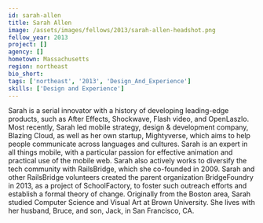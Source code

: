 ```yaml
---
id: sarah-allen
title: Sarah Allen
image: /assets/images/fellows/2013/sarah-allen-headshot.png
fellow_year: 2013
project: []
agency: []
hometown: Massachusetts
region: northeast
bio_short: 
tags: ['northeast', '2013', 'Design_And_Experience']
skills: ['Design and Experience']
---
```


Sarah is a serial innovator with a history of developing leading-edge products, such as After Effects, Shockwave, Flash video, and OpenLaszlo.  Most recently, Sarah led mobile strategy, design & development company, Blazing Cloud, as well as her own startup, Mightyverse, which aims to help people communicate across languages and cultures.  Sarah is an expert in all things mobile, with a particular passion for effective animation and practical use of the mobile web.  Sarah also actively works to diversify the tech community with RailsBridge, which she co-founded in 2009.  Sarah and other RailsBridge volunteers created the parent organization BridgeFoundry in 2013, as a project of SchoolFactory, to foster such outreach efforts and establish a formal theory of change.  Originally from the Boston area, Sarah studied Computer Science and Visual Art at Brown University.  She lives with her husband, Bruce, and son, Jack, in San Francisco, CA.
